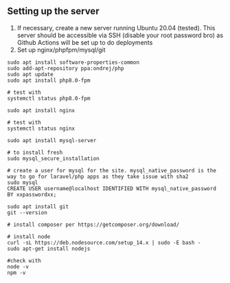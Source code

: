 ## Setting up the server

1. If necessary, create a new server running Ubuntu 20.04 (tested). This server should be accessible via SSH (disable your root password bro) as Github Actions will be set up to do deployments
2. Set up nginx/phpfpm/mysql/git
```
sudo apt install software-properties-common
sudo add-apt-repository ppa:ondrej/php
sudo apt update
sudo apt install php8.0-fpm

# test with
systemctl status php8.0-fpm
```

```
sudo apt install nginx

# test with
systemctl status nginx
```

```
sudo apt install mysql-server

# to install fresh
sudo mysql_secure_installation

# create a user for mysql for the site. mysql_native_password is the way to go for laravel/php apps as they take issue with sha2
sudo mysql
CREATE USER username@localhost IDENTIFIED WITH mysql_native_password BY xxpasswordxx;
```

```
sudo apt install git
git --version
```

```
# install composer per https://getcomposer.org/download/
```

```
# install node
curl -sL https://deb.nodesource.com/setup_14.x | sudo -E bash -
sudo apt-get install nodejs

#check with
node -v
npm -v
```

